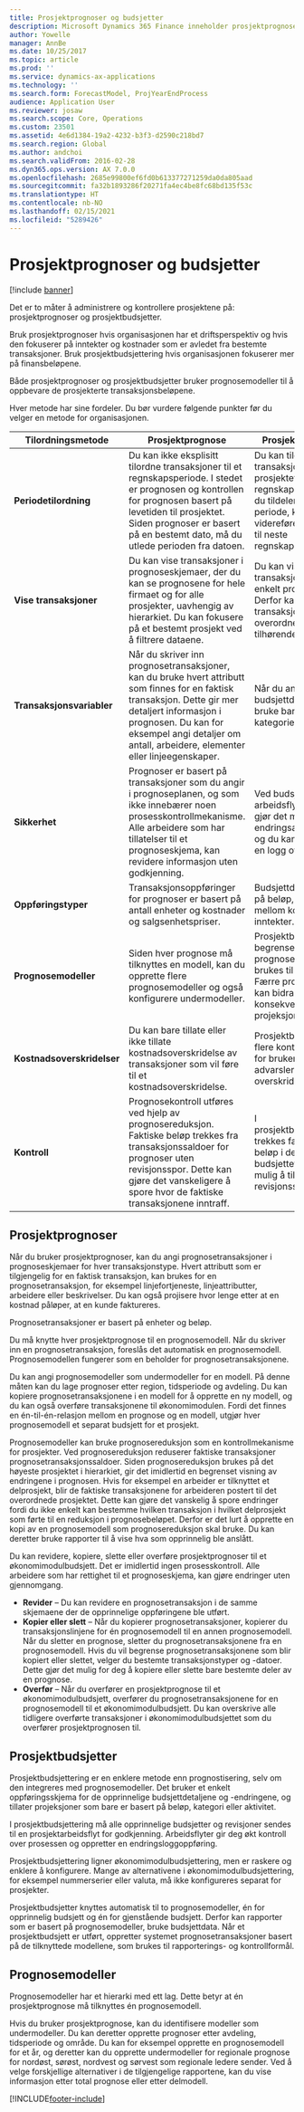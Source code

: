 ```yaml
---
title: Prosjektprognoser og budsjetter
description: Microsoft Dynamics 365 Finance inneholder prosjektprognoser og prosjektbudsjetter, slik at du kan administrere og kontrollere prosjektene dine.
author: Yowelle
manager: AnnBe
ms.date: 10/25/2017
ms.topic: article
ms.prod: ''
ms.service: dynamics-ax-applications
ms.technology: ''
ms.search.form: ForecastModel, ProjYearEndProcess
audience: Application User
ms.reviewer: josaw
ms.search.scope: Core, Operations
ms.custom: 23501
ms.assetid: 4e6d1384-19a2-4232-b3f3-d2590c218bd7
ms.search.region: Global
ms.author: andchoi
ms.search.validFrom: 2016-02-28
ms.dyn365.ops.version: AX 7.0.0
ms.openlocfilehash: 2685e99800ef6fd0b613377271259da0da805aad
ms.sourcegitcommit: fa32b1893286f20271fa4ec4be8fc68bd135f53c
ms.translationtype: HT
ms.contentlocale: nb-NO
ms.lasthandoff: 02/15/2021
ms.locfileid: "5289426"
---
```

# <a name="project-forecasts-and-budgets"></a>Prosjektprognoser og budsjetter

[!include [banner](../includes/banner.md)]

Det er to måter å administrere og kontrollere prosjektene på: prosjektprognoser og prosjektbudsjetter. 

Bruk prosjektprognoser hvis organisasjonen har et driftsperspektiv og hvis den fokuserer på inntekter og kostnader som er avledet fra bestemte transaksjoner. Bruk prosjektbudsjettering hvis organisasjonen fokuserer mer på finansbeløpene. 

Både prosjektprognoser og prosjektbudsjetter bruker prognosemodeller til å oppbevare de prosjekterte transaksjonsbeløpene. 

Hver metode har sine fordeler. Du bør vurdere følgende punkter før du velger en metode for organisasjonen.

|   Tilordningsmetode       |           Prosjektprognose            |        Prosjektbudsjettering                           |
|---------------------------|------------------------------------------|----------------------------------------------------|
| **Periodetilordning**     | Du kan ikke eksplisitt tilordne transaksjoner til et regnskapsperiode. I stedet er prognosen og kontrollen for prognosen basert på levetiden til prosjektet. Siden prognoser er basert på en bestemt dato, må du utlede perioden fra datoen. | Du kan tilordne transaksjoner til hele prosjektet eller en regnskapsperiode. Hvis du tildeler over en periode, kan du videreføre ubrukte beløp til neste regnskapsperiode. |
| **Vise transaksjoner**  | Du kan vise transaksjoner i prognoseskjemaer, der du kan se prognosene for hele firmaet og for alle prosjekter, uavhengig av hierarkiet. Du kan fokusere på et bestemt prosjekt ved å filtrere dataene.                                       | Du kan vise budsjetterte transaksjoner for ett enkelt prosjekthierarki. Derfor kan du vise transaksjonsdetaljer for et overordnet prosjekt eller tilhørende delprosjekter.                 |
| **Transaksjonsvariabler** | Når du skriver inn prognosetransaksjoner, kan du bruke hvert attributt som finnes for en faktisk transaksjon. Dette gir mer detaljert informasjon i prognosen. Du kan for eksempel angi detaljer om antall, arbeidere, elementer eller linjeegenskaper.         | Når du angir budsjettdetaljer, kan du bruke bare beløp, kategorier og aktiviteter.                    |
| **Sikkerhet**              | Prognoser er basert på transaksjoner som du angir i prognoseplanen, og som ikke innebærer noen prosesskontrollmekanisme. Alle arbeidere som har tillatelser til et prognoseskjema, kan revidere informasjon uten godkjenning.                                        | Ved budsjettering brukes arbeidsflytsystemet, som gjør det mulig å bruke endringsadministrasjon, og du kan opprettholde en logg over endringene.         |
| **Oppføringstyper**           | Transaksjonsoppføringer for prognoser er basert på antall enheter og kostnader og salgsenhetspriser.  | Budsjettdetaljer er basert på beløp, som deles mellom kostnader og inntekter.                                          |
| **Prognosemodeller**       | Siden hver prognose må tilknyttes en modell, kan du opprette flere prognosemodeller og også konfigurere undermodeller.           | Prosjektbudsjettering begrenser prognosemodellene som brukes til budsjettering. Færre prognosemodeller kan bidra til å øke konsekvensen i projeksjoner.                           |
| **Kostnadsoverskridelser**         | Du kan bare tillate eller ikke tillate kostnadsoverskridelse av transaksjoner som vil føre til et kostnadsoverskridelse.   | Prosjektbudsjettering gir flere kontrollalternativer for brukere. Du kan tillate advarsler og overskridelser.                    |
| **Kontroll**               | Prognosekontroll utføres ved hjelp av prognosereduksjon. Faktiske beløp trekkes fra transaksjonssaldoer for prognoser uten revisjonsspor. Dette kan gjøre det vanskeligere å spore hvor de faktiske transaksjonene inntraff.                   | I prosjektbudsjettkontrollen trekkes faktiske beløp fra beløp i det gjenstående budsjettet. Dette gjør det mulig å tilbakestille revisjonsspor.                                   |

## <a name="project-forecasts"></a>Prosjektprognoser
Når du bruker prosjektprognoser, kan du angi prognosetransaksjoner i prognoseskjemaer for hver transaksjonstype. Hvert attributt som er tilgjengelig for en faktisk transaksjon, kan brukes for en prognosetransaksjon, for eksempel linjefortjeneste, linjeattributter, arbeidere eller beskrivelser. Du kan også projisere hvor lenge etter at en kostnad påløper, at en kunde faktureres. 

Prognosetransaksjoner er basert på enheter og beløp. 

Du må knytte hver prosjektprognose til en prognosemodell. Når du skriver inn en prognosetransaksjon, foreslås det automatisk en prognosemodell. Prognosemodellen fungerer som en beholder for prognosetransaksjonene. 

Du kan angi prognosemodeller som undermodeller for en modell. På denne måten kan du lage prognoser etter region, tidsperiode og avdeling. Du kan kopiere prognosetransaksjonene i en modell for å opprette en ny modell, og du kan også overføre transaksjonene til økonomimodulen. Fordi det finnes en én-til-én-relasjon mellom en prognose og en modell, utgjør hver prognosemodell et separat budsjett for et prosjekt. 

Prognosemodeller kan bruke prognosereduksjon som en kontrollmekanisme for prosjekter. Ved prognosereduksjon reduserer faktiske transaksjoner prognosetransaksjonssaldoer. Siden prognosereduksjon brukes på det høyeste prosjektet i hierarkiet, gir det imidlertid en begrenset visning av endringene i prognosen. Hvis for eksempel en arbeider er tilknyttet et delprosjekt, blir de faktiske transaksjonene for arbeideren postert til det overordnede prosjektet. Dette kan gjøre det vanskelig å spore endringer fordi du ikke enkelt kan bestemme hvilken transaksjon i hvilket delprosjekt som førte til en reduksjon i prognosebeløpet. Derfor er det lurt å opprette en kopi av en prognosemodell som prognosereduksjon skal bruke. Du kan deretter bruke rapporter til å vise hva som opprinnelig ble anslått. 

Du kan revidere, kopiere, slette eller overføre prosjektprognoser til et økonomimodulbudsjett. Det er imidlertid ingen prosesskontroll. Alle arbeidere som har rettighet til et prognoseskjema, kan gjøre endringer uten gjennomgang.

-   **Revider** – Du kan revidere en prognosetransaksjon i de samme skjemaene der de opprinnelige oppføringene ble utført.
-   **Kopier eller slett** – Når du kopierer prognosetransaksjoner, kopierer du transaksjonslinjene for én prognosemodell til en annen prognosemodell. Når du sletter en prognose, sletter du prognosetransaksjonene fra en prognosemodell. Hvis du vil begrense prognosetransaksjonene som blir kopiert eller slettet, velger du bestemte transaksjonstyper og -datoer. Dette gjør det mulig for deg å kopiere eller slette bare bestemte deler av en prognose.
-   **Overfør** – Når du overfører en prosjektprognose til et økonomimodulbudsjett, overfører du prognosetransaksjonene for en prognosemodell til et økonomimodulbudsjett. Du kan overskrive alle tidligere overførte transaksjoner i økonomimodulbudsjettet som du overfører prosjektprognosen til.

## <a name="project-budgets"></a>Prosjektbudsjetter
Prosjektbudsjettering er en enklere metode enn prognostisering, selv om den integreres med prognosemodeller. Det bruker et enkelt oppføringsskjema for de opprinnelige budsjettdetaljene og -endringene, og tillater projeksjoner som bare er basert på beløp, kategori eller aktivitet. 

I prosjektbudsjettering må alle opprinnelige budsjetter og revisjoner sendes til en prosjektarbeidsflyt for godkjenning. Arbeidsflyter gir deg økt kontroll over prosessen og oppretter en endringsloggoppføring. 

Prosjektbudsjettering ligner økonomimodulbudsjettering, men er raskere og enklere å konfigurere. Mange av alternativene i økonomimodulbudsjettering, for eksempel nummerserier eller valuta, må ikke konfigureres separat for prosjekter.

Prosjektbudsjetter knyttes automatisk til to prognosemodeller, én for opprinnelig budsjett og én for gjenstående budsjett. Derfor kan rapporter som er basert på prognosemodeller, bruke budsjettdata. Når et prosjektbudsjett er utført, oppretter systemet prognosetransaksjoner basert på de tilknyttede modellene, som brukes til rapporterings- og kontrollformål.

## <a name="forecast-models"></a>Prognosemodeller
Prognosemodeller har et hierarki med ett lag. Dette betyr at én prosjektprognose må tilknyttes én prognosemodell.

Hvis du bruker prosjektprognose, kan du identifisere modeller som undermodeller. Du kan deretter opprette prognoser etter avdeling, tidsperiode og område. Du kan for eksempel opprette en prognosemodell for et år, og deretter kan du opprette undermodeller for regionale prognose for nordøst, sørøst, nordvest og sørvest som regionale ledere sender. Ved å velge forskjellige alternativer i de tilgjengelige rapportene, kan du vise informasjon etter total prognose eller etter delmodell.





[!INCLUDE[footer-include](../includes/footer-banner.md)]